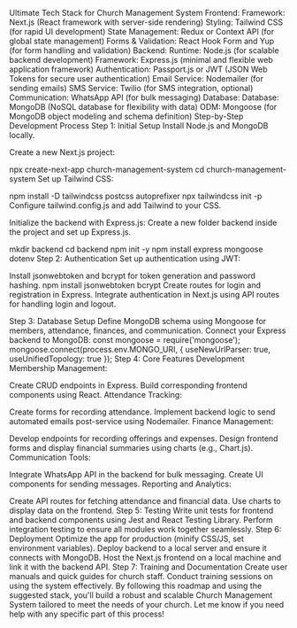 Ultimate Tech Stack for Church Management System
Frontend:
Framework: Next.js (React framework with server-side rendering)
Styling: Tailwind CSS (for rapid UI development)
State Management: Redux or Context API (for global state management)
Forms & Validation: React Hook Form and Yup (for form handling and validation)
Backend:
Runtime: Node.js (for scalable backend development)
Framework: Express.js (minimal and flexible web application framework)
Authentication: Passport.js or JWT (JSON Web Tokens for secure user authentication)
Email Service: Nodemailer (for sending emails)
SMS Service: Twilio (for SMS integration, optional)
Communication: WhatsApp API (for bulk messaging)
Database:
Database: MongoDB (NoSQL database for flexibility with data)
ODM: Mongoose (for MongoDB object modeling and schema definition)
Step-by-Step Development Process
Step 1: Initial Setup
Install Node.js and MongoDB locally.

Create a new Next.js project:

npx create-next-app church-management-system
cd church-management-system
Set up Tailwind CSS:

npm install -D tailwindcss postcss autoprefixer
npx tailwindcss init -p
Configure tailwind.config.js and add Tailwind to your CSS.

Initialize the backend with Express.js: Create a new folder backend inside the project and set up Express.js.

mkdir backend
cd backend
npm init -y
npm install express mongoose dotenv
Step 2: Authentication
Set up authentication using JWT:

Install jsonwebtoken and bcrypt for token generation and password hashing.
npm install jsonwebtoken bcrypt
Create routes for login and registration in Express.
Integrate authentication in Next.js using API routes for handling login and logout.

Step 3: Database Setup
Define MongoDB schema using Mongoose for members, attendance, finances, and communication.
Connect your Express backend to MongoDB:
const mongoose = require('mongoose');
mongoose.connect(process.env.MONGO_URI, { useNewUrlParser: true, useUnifiedTopology: true });
Step 4: Core Features Development
Membership Management:

Create CRUD endpoints in Express.
Build corresponding frontend components using React.
Attendance Tracking:

Create forms for recording attendance.
Implement backend logic to send automated emails post-service using Nodemailer.
Finance Management:

Develop endpoints for recording offerings and expenses.
Design frontend forms and display financial summaries using charts (e.g., Chart.js).
Communication Tools:

Integrate WhatsApp API in the backend for bulk messaging.
Create UI components for sending messages.
Reporting and Analytics:

Create API routes for fetching attendance and financial data.
Use charts to display data on the frontend.
Step 5: Testing
Write unit tests for frontend and backend components using Jest and React Testing Library.
Perform integration testing to ensure all modules work together seamlessly.
Step 6: Deployment
Optimize the app for production (minify CSS/JS, set environment variables).
Deploy backend to a local server and ensure it connects with MongoDB.
Host the Next.js frontend on a local machine and link it with the backend API.
Step 7: Training and Documentation
Create user manuals and quick guides for church staff.
Conduct training sessions on using the system effectively.
By following this roadmap and using the suggested stack, you'll build a robust and scalable Church Management System tailored to meet the needs of your church. Let me know if you need help with any specific part of this process!

